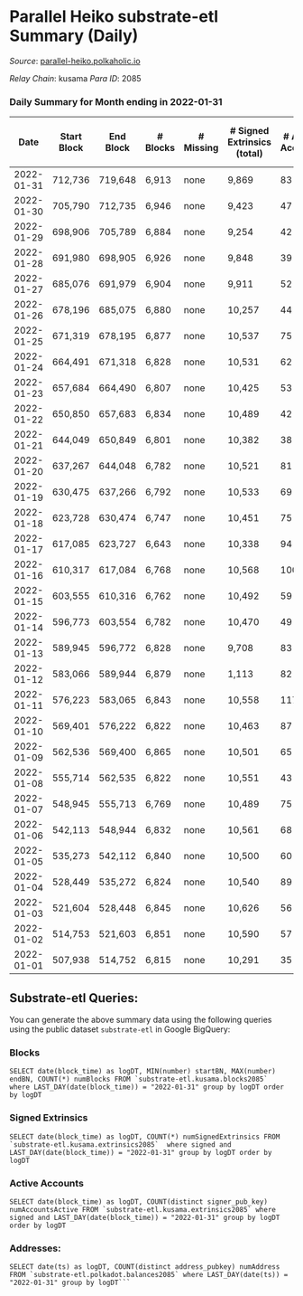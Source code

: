 # Parallel Heiko substrate-etl Summary (Daily)

_Source_: [parallel-heiko.polkaholic.io](https://parallel-heiko.polkaholic.io)

*Relay Chain*: kusama
*Para ID*: 2085



### Daily Summary for Month ending in 2022-01-31


| Date | Start Block | End Block | # Blocks | # Missing | # Signed Extrinsics (total) | # Active Accounts | # Addresses with Balances | # Events | # Transfers | # XCM Transfers In | # XCM Transfers Out |
| ---- | ----------- | --------- | -------- | --------- | --------------------------- | ----------------- | ------------------------- | -------- | ----------- | ------------------ | ------------------- |
| 2022-01-31 | 712,736 | 719,648 | 6,913 | none  | 9,869 | 83 | 10,917 | 55,340 | 1,846 ($706.22) | 1 ($299.28) |   |
| 2022-01-30 | 705,790 | 712,735 | 6,946 | none  | 9,423 | 47 | 10,870 | 52,704 | 1,066 ($6.66) | 1 ($34.20) |   |
| 2022-01-29 | 698,906 | 705,789 | 6,884 | none  | 9,254 | 42 | 10,869 | 51,810 | 978 ($0.0026) |   |   |
| 2022-01-28 | 691,980 | 698,905 | 6,926 | none  | 9,848 | 39 | 10,869 | 54,290 | 1,005 ($4,492.99) |   |   |
| 2022-01-27 | 685,076 | 691,979 | 6,904 | none  | 9,911 | 52 | 10,869 | 54,829 | 1,321 ($19.10) |   |   |
| 2022-01-26 | 678,196 | 685,075 | 6,880 | none  | 10,257 | 44 | 10,869 | 55,900 | 1,057 ($0.0034) | 1 ($17.85) |   |
| 2022-01-25 | 671,319 | 678,195 | 6,877 | none  | 10,537 | 75 | 10,869 | 58,097 | 2,045 ($4,881.60) |   |   |
| 2022-01-24 | 664,491 | 671,318 | 6,828 | none  | 10,531 | 62 | 10,833 | 57,341 | 1,488 ($9,531.82) | 1 ($83.08) |   |
| 2022-01-23 | 657,684 | 664,490 | 6,807 | none  | 10,425 | 53 | 10,831 | 56,675 | 1,293 ($0.0029) | 1 ($19.34) |   |
| 2022-01-22 | 650,850 | 657,683 | 6,834 | none  | 10,489 | 42 | 10,830 | 56,573 | 903 ($19.43) |   |   |
| 2022-01-21 | 644,049 | 650,849 | 6,801 | none  | 10,382 | 38 | 10,829 | 56,113 | 933 ($235.59) | 1 ($233.26) |   |
| 2022-01-20 | 637,267 | 644,048 | 6,782 | none  | 10,521 | 81 | 10,829 | 57,545 | 1,819 ($768.68) |   |   |
| 2022-01-19 | 630,475 | 637,266 | 6,792 | none  | 10,533 | 69 | 10,829 | 57,416 | 1,623 ($0.0037) |   |   |
| 2022-01-18 | 623,728 | 630,474 | 6,747 | none  | 10,451 | 75 | 10,829 | 56,906 | 1,520 ($523.22) | 3 ($1,363.43) |   |
| 2022-01-17 | 617,085 | 623,727 | 6,643 | none  | 10,338 | 94 | 10,825 | 57,014 | 2,262 ($3.26) | 2 ($317.27) |   |
| 2022-01-16 | 610,317 | 617,084 | 6,768 | none  | 10,568 | 100 | 10,823 | 57,771 | 1,855 ($70.22) | 1 ($57.67) |   |
| 2022-01-15 | 603,555 | 610,316 | 6,762 | none  | 10,492 | 59 | 10,821 | 57,053 | 1,496 ($28.45) |   |   |
| 2022-01-14 | 596,773 | 603,554 | 6,782 | none  | 10,470 | 49 | 10,821 | 56,746 | 1,243 ($45.19) |   | 1 ($2,791.64) |
| 2022-01-13 | 589,945 | 596,772 | 6,828 | none  | 9,708 | 83 | 10,819 | 54,414 | 1,834 ($108.66) |   |   |
| 2022-01-12 | 583,066 | 589,944 | 6,879 | none  | 1,113 | 82 | 10,817 | 20,077 | 1,769 ($0.0045) | 2 ($258.99) |   |
| 2022-01-11 | 576,223 | 583,065 | 6,843 | none  | 10,558 | 117 | 10,815 | 58,467 | 2,406 ($0.0052) | 4 ($3,467.52) |   |
| 2022-01-10 | 569,401 | 576,222 | 6,822 | none  | 10,463 | 87 | 10,814 | 57,473 | 1,876 ($115.84) | 1 ($48.27) |   |
| 2022-01-09 | 562,536 | 569,400 | 6,865 | none  | 10,501 | 65 | 10,812 | 57,533 | 1,722 ($7.23) | 1 ($182.61) |   |
| 2022-01-08 | 555,714 | 562,535 | 6,822 | none  | 10,551 | 43 | 10,808 | 56,975 | 1,064 ($27.46) | 2 ($61.20) | 1 ($233.46) |
| 2022-01-07 | 548,945 | 555,713 | 6,769 | none  | 10,489 | 75 | 10,806 | 57,152 | 1,587 ($26.43) |   | 1 ($1,268.90) |
| 2022-01-06 | 542,113 | 548,944 | 6,832 | none  | 10,561 | 68 | 10,805 | 57,449 | 1,451 ($0.0021) | 3 ($690.12) |   |
| 2022-01-05 | 535,273 | 542,112 | 6,840 | none  | 10,500 | 60 | 10,804 | 57,264 | 1,516 ($142.76) |   | 1 ($368.03) |
| 2022-01-04 | 528,449 | 535,272 | 6,824 | none  | 10,540 | 89 | 10,801 | 57,592 | 1,694 ($552.66) | 1 ($3.05) |   |
| 2022-01-03 | 521,604 | 528,448 | 6,845 | none  | 10,626 | 56 | 10,797 | 57,447 | 1,191 ($4.68) |   |   |
| 2022-01-02 | 514,753 | 521,603 | 6,851 | none  | 10,590 | 57 | 10,796 | 57,546 | 1,417 ($0.0033) | 1 ($14.11) |   |
| 2022-01-01 | 507,938 | 514,752 | 6,815 | none  | 10,291 | 35 | 10,795 | 56,032 | 1,141 ($164.51) | 3 ($581.25) |   |

## Substrate-etl Queries:
You can generate the above summary data using the following queries using the public dataset `substrate-etl` in Google BigQuery:


### Blocks
```
SELECT date(block_time) as logDT, MIN(number) startBN, MAX(number) endBN, COUNT(*) numBlocks FROM `substrate-etl.kusama.blocks2085`  where LAST_DAY(date(block_time)) = "2022-01-31" group by logDT order by logDT
```


### Signed Extrinsics
```
SELECT date(block_time) as logDT, COUNT(*) numSignedExtrinsics FROM `substrate-etl.kusama.extrinsics2085`  where signed and LAST_DAY(date(block_time)) = "2022-01-31" group by logDT order by logDT
```


### Active Accounts
```
SELECT date(block_time) as logDT, COUNT(distinct signer_pub_key) numAccountsActive FROM `substrate-etl.kusama.extrinsics2085` where signed and LAST_DAY(date(block_time)) = "2022-01-31" group by logDT order by logDT
```


### Addresses:
```
SELECT date(ts) as logDT, COUNT(distinct address_pubkey) numAddress FROM `substrate-etl.polkadot.balances2085` where LAST_DAY(date(ts)) = "2022-01-31" group by logDT```

